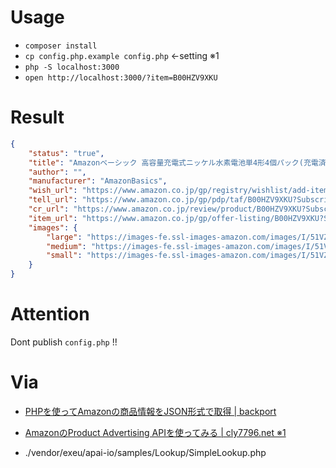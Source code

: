 # Usage

+ `composer install`
+ `cp config.php.example config.php` ←setting ※1
+ `php -S localhost:3000`
+ `open http://localhost:3000/?item=B00HZV9XKU`

# Result

```json
{
    "status": "true",
    "title": "Amazonベーシック 高容量充電式ニッケル水素電池単4形4個パック(充電済み、最小容量 800mAh、約500回使用可能)",
    "author": "",
    "manufacturer": "AmazonBasics",
    "wish_url": "https://www.amazon.co.jp/gp/registry/wishlist/add-item.html?asin.0=B00HZV9XKU&SubscriptionId=AKIAJDKOQXGE3ZP2I43A&tag=ochigome-22&linkCode=xm2&camp=2025&creative=5143&creativeASIN=B00HZV9XKU",
    "tell_url": "https://www.amazon.co.jp/gp/pdp/taf/B00HZV9XKU?SubscriptionId=AKIAJDKOQXGE3ZP2I43A&tag=ochigome-22&linkCode=xm2&camp=2025&creative=5143&creativeASIN=B00HZV9XKU",
    "cr_url": "https://www.amazon.co.jp/review/product/B00HZV9XKU?SubscriptionId=AKIAJDKOQXGE3ZP2I43A&tag=ochigome-22&linkCode=xm2&camp=2025&creative=5143&creativeASIN=B00HZV9XKU",
    "item_url": "https://www.amazon.co.jp/gp/offer-listing/B00HZV9XKU?SubscriptionId=AKIAJDKOQXGE3ZP2I43A&tag=ochigome-22&linkCode=xm2&camp=2025&creative=5143&creativeASIN=B00HZV9XKU",
    "images": {
        "large": "https://images-fe.ssl-images-amazon.com/images/I/51VZTraNMPL.jpg",
        "medium": "https://images-fe.ssl-images-amazon.com/images/I/51VZTraNMPL._SL160_.jpg",
        "small": "https://images-fe.ssl-images-amazon.com/images/I/51VZTraNMPL._SL75_.jpg"
    }
}
```

# Attention

Dont publish `config.php` !!

# Via
- [PHPを使ってAmazonの商品情報をJSON形式で取得 | backport](https://backport.net/blog/2016/12/08/amazon_product_advertising_api/)

- [AmazonのProduct Advertising APIを使ってみる | cly7796.net ※1](http://cly7796.net/wp/php/try-using-product-advertising-api-of-amazon/)

- ./vendor/exeu/apai-io/samples/Lookup/SimpleLookup.php